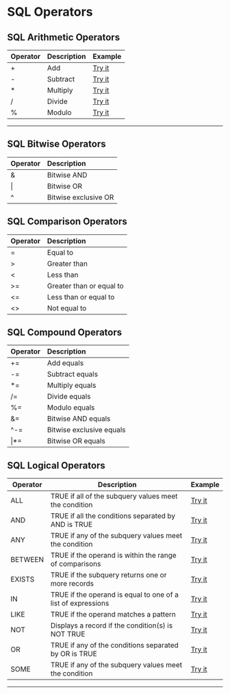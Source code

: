 # SQL Operators

## SQL Arithmetic Operators

| Operator | Description | Example                                                      |
| :------- | :---------- | :----------------------------------------------------------- |
| +        | Add         | [Try it](https://www.w3schools.com/sql/trysql.asp?filename=trysql_op_add) |
| -        | Subtract    | [Try it](https://www.w3schools.com/sql/trysql.asp?filename=trysql_op_subtract) |
| *        | Multiply    | [Try it](https://www.w3schools.com/sql/trysql.asp?filename=trysql_op_multiply) |
| /        | Divide      | [Try it](https://www.w3schools.com/sql/trysql.asp?filename=trysql_op_divide) |
| %        | Modulo      | [Try it](https://www.w3schools.com/sql/trysql.asp?filename=trysql_op_modulo) |

------

## SQL Bitwise Operators

| Operator | Description          |
| :------- | :------------------- |
| &        | Bitwise AND          |
| \|       | Bitwise OR           |
| ^        | Bitwise exclusive OR |

## SQL Comparison Operators

| Operator | Description              |
| :------- | :----------------------- |
| =        | Equal to                 |
| >        | Greater than             |
| <        | Less than                |
| >=       | Greater than or equal to |
| <=       | Less than or equal to    |
| <>       | Not equal to             |

## SQL Compound Operators

| Operator | Description              |
| :------- | :----------------------- |
| +=       | Add equals               |
| -=       | Subtract equals          |
| *=       | Multiply equals          |
| /=       | Divide equals            |
| %=       | Modulo equals            |
| &=       | Bitwise AND equals       |
| ^-=      | Bitwise exclusive equals |
| \|*=     | Bitwise OR equals        |

## SQL Logical Operators

| Operator | Description                                                  | Example                                                      |
| -------- | ------------------------------------------------------------ | ------------------------------------------------------------ |
| ALL      | TRUE if all of the subquery values meet the condition        | [Try it](https://www.w3schools.com/sql/trysql.asp?filename=trysql_op_all&ss=-1) |
| AND      | TRUE if all the conditions separated by AND is TRUE          | [Try it](https://www.w3schools.com/sql/trysql.asp?filename=trysql_op_and) |
| ANY      | TRUE if any of the subquery values meet the condition        | [Try it](https://www.w3schools.com/sql/trysql.asp?filename=trysql_op_any&ss=-1) |
| BETWEEN  | TRUE if the operand is within the range of comparisons       | [Try it](https://www.w3schools.com/sql/trysql.asp?filename=trysql_op_between) |
| EXISTS   | TRUE if the subquery returns one or more records             | [Try it](https://www.w3schools.com/sql/trysql.asp?filename=trysql_op_exists) |
| IN       | TRUE if the operand is equal to one of a list of expressions | [Try it](https://www.w3schools.com/sql/trysql.asp?filename=trysql_op_in) |
| LIKE     | TRUE if the operand matches a pattern                        | [Try it](https://www.w3schools.com/sql/trysql.asp?filename=trysql_op_like) |
| NOT      | Displays a record if the condition(s) is NOT TRUE            | [Try it](https://www.w3schools.com/sql/trysql.asp?filename=trysql_op_not) |
| OR       | TRUE if any of the conditions separated by OR is TRUE        | [Try it](https://www.w3schools.com/sql/trysql.asp?filename=trysql_op_or) |
| SOME     | TRUE if any of the subquery values meet the condition        | [Try it](https://www.w3schools.com/sql/trysql.asp?filename=trysql_op_some&ss=-1) |

------

# 